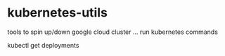# kubernetes-utils
tools to spin up/down google cloud cluster ... run kubernetes commands


kubectl get deployments


